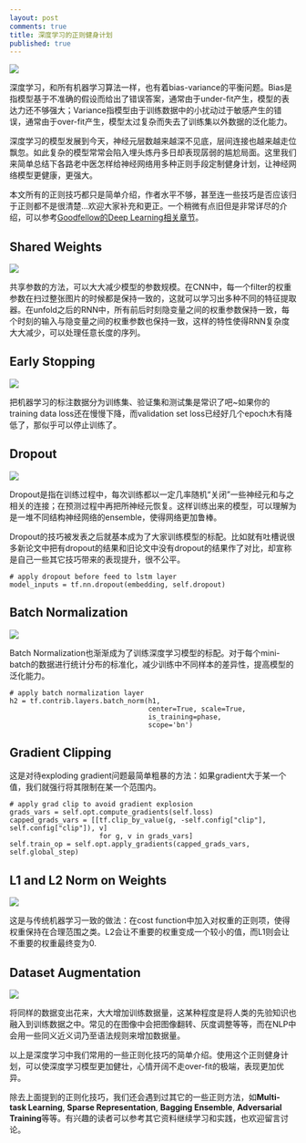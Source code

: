 ```yaml
---
layout: post
comments: true
title: 深度学习的正则健身计划
published: true
---
```


![](/images/201712/2.png)

深度学习，和所有机器学习算法一样，也有着bias-variance的平衡问题。Bias是指模型基于不准确的假设而给出了错误答案，通常由于under-fit产生，模型的表达力还不够强大；Variance指模型由于训练数据中的小扰动过于敏感产生的错误，通常由于over-fit产生，模型太过复杂而失去了训练集以外数据的泛化能力。

深度学习的模型发展到今天，神经元层数越来越深不见底，层间连接也越来越走位飘忽。如此复杂的模型常常会陷入埋头炼丹多日却表现孱弱的尴尬局面。这里我们来简单总结下各路老中医怎样给神经网络用多种正则手段定制健身计划，让神经网络模型更健康，更强大。

本文所有的正则技巧都只是简单介绍，作者水平不够，甚至连一些技巧是否应该归于正则都不是很清楚...欢迎大家补充和更正。一个稍微有点旧但是非常详尽的介绍，可以参考[Goodfellow的Deep Learning相关章节](http://www.deeplearningbook.org/contents/regularization.html)。



## Shared Weights

![](/images/201712/1.png)

共享参数的方法，可以大大减少模型的参数规模。在CNN中，每一个filter的权重参数在扫过整张图片的时候都是保持一致的，这就可以学习出多种不同的特征提取器。在unfold之后的RNN中，所有前后时刻隐变量之间的权重参数保持一致，每个时刻的输入与隐变量之间的权重参数也保持一致，这样的特性使得RNN复杂度大大减少，可以处理任意长度的序列。


## Early Stopping

![](/images/201712/3.png)

把机器学习的标注数据分为训练集、验证集和测试集是常识了吧~如果你的training data loss还在慢慢下降，而validation set loss已经好几个epoch木有降低了，那似乎可以停止训练了。


## Dropout

![](/images/201712/4.png)

Dropout是指在训练过程中，每次训练都以一定几率随机“关闭”一些神经元和与之相关的连接；在预测过程中再把所神经元恢复。这样训练出来的模型，可以理解为是一堆不同结构神经网络的ensemble，使得网络更加鲁棒。

Dropout的技巧被发表之后就基本成为了大家训练模型的标配。比如就有吐槽说很多新论文中把有dropout的结果和旧论文中没有dropout的结果作了对比，却宣称是自己一些其它技巧带来的表现提升，很不公平。

```
# apply dropout before feed to lstm layer
model_inputs = tf.nn.dropout(embedding, self.dropout)
```


## Batch Normalization

![](/images/201712/5.png)

Batch Normalization也渐渐成为了训练深度学习模型的标配。对于每个mini-batch的数据进行统计分布的标准化，减少训练中不同样本的差异性，提高模型的泛化能力。

```
# apply batch normalization layer
h2 = tf.contrib.layers.batch_norm(h1, 
                                  center=True, scale=True, 
                                  is_training=phase,
                                  scope='bn')
```


## Gradient Clipping

这是对待exploding gradient问题最简单粗暴的方法：如果gradient大于某一个值，我们就强行将其限制在某一个范围内。

```
# apply grad clip to avoid gradient explosion
grads_vars = self.opt.compute_gradients(self.loss)
capped_grads_vars = [[tf.clip_by_value(g, -self.config["clip"], self.config["clip"]), v] 
                      for g, v in grads_vars]
self.train_op = self.opt.apply_gradients(capped_grads_vars, self.global_step)
```


## L1 and L2 Norm on Weights

![](/images/201712/6.png)

这是与传统机器学习一致的做法：在cost function中加入对权重的正则项，使得权重保持在合理范围之类。L2会让不重要的权重变成一个较小的值，而L1则会让不重要的权重最终变为0.


## Dataset Augmentation

![](/images/201712/7.png)

将同样的数据变出花来，大大增加训练数据量，这某种程度是将人类的先验知识也融入到训练数据之中。常见的在图像中会把图像翻转、灰度调整等等，而在NLP中会用一些同义近义词乃至语法规则来增加数据量。




以上是深度学习中我们常用的一些正则化技巧的简单介绍。使用这个正则健身计划，可以使深度学习模型更加健壮，心情开阔不走over-fit的极端，表现更加优异。

除去上面提到的正则化技巧，我们还会遇到过其它的一些正则方法，如**Multi-task Learning**, **Sparse Representation**, **Bagging Ensemble**, **Adversarial Training**等等。有兴趣的读者可以参考其它资料继续学习和实践，也欢迎留言讨论。


